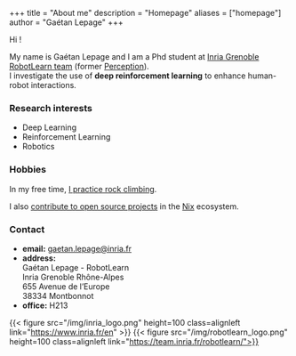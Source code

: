 +++
title = "About me"
description = "Homepage"
aliases = ["homepage"]
author = "Gaétan Lepage"
+++

Hi !

My name is Gaétan Lepage and I am a Phd student at
[Inria Grenoble](https://www.inria.fr/en/centre-inria-grenoble-rhone-alpes)
[RobotLearn team](https://team.inria.fr/robotlearn/)
(former [Perception](https://team.inria.fr/perception/)).\
I investigate the use of **deep reinforcement learning** to enhance human-robot interactions.

### Research interests

* Deep Learning
* Reinforcement Learning
* Robotics

### Hobbies

In my free time, [I practice rock climbing](./climbing).

I also [contribute to open source projects](./software) in the [Nix](https://nixos.org/) ecosystem.

### Contact

* **email:** [gaetan.lepage@inria.fr](mailto:gaetan.lepage@inria.fr)
* **address:**\
    Gaétan Lepage - RobotLearn\
    Inria Grenoble Rhône-Alpes\
    655 Avenue de l’Europe\
    38334 Montbonnot
* **office:** H213

{{< figure src="/img/inria_logo.png" height=100 class=alignleft link="https://www.inria.fr/en" >}}
{{< figure src="/img/robotlearn_logo.png" height=100 class=alignleft link="https://team.inria.fr/robotlearn/">}}
